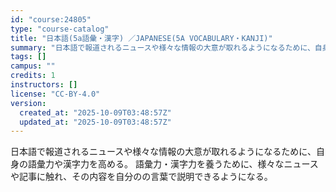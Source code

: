 ```yaml
---
id: "course:24805"
type: "course-catalog"
title: "日本語(5a語彙・漢字) ／JAPANESE(5A VOCABULARY・KANJI)"
summary: "日本語で報道されるニュースや様々な情報の大意が取れるようになるために、自身の語彙力や漢字力を高める。 語彙力・漢字力を養うために、様々なニュースや記事に触れ、その内容を自分のの言葉で説明できるようになる。"
tags: []
campus: ""
credits: 1
instructors: []
license: "CC-BY-4.0"
version:
  created_at: "2025-10-09T03:48:57Z"
  updated_at: "2025-10-09T03:48:57Z"
---
```

日本語で報道されるニュースや様々な情報の大意が取れるようになるために、自身の語彙力や漢字力を高める。 語彙力・漢字力を養うために、様々なニュースや記事に触れ、その内容を自分のの言葉で説明できるようになる。
